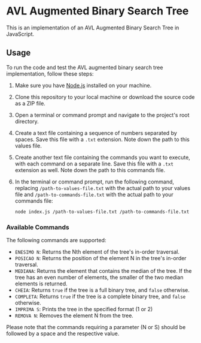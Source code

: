# AVL Augmented Binary Search Tree 

This is an implementation of an AVL Augmented Binary Search Tree in JavaScript.

## Usage

To run the code and test the AVL augmented binary search tree implementation, follow these steps:

1. Make sure you have [Node.js](https://nodejs.org) installed on your machine.

2. Clone this repository to your local machine or download the source code as a ZIP file.

3. Open a terminal or command prompt and navigate to the project's root directory.

4. Create a text file containing a sequence of numbers separated by spaces. Save this file with a `.txt` extension. Note down the path to this values file.

5. Create another text file containing the commands you want to execute, with each command on a separate line. Save this file with a `.txt` extension as well. Note down the path to this commands file.

6. In the terminal or command prompt, run the following command, replacing `/path-to-values-file.txt` with the actual path to your values file and `/path-to-commands-file.txt` with the actual path to your commands file:

   ```bash
   node index.js /path-to-values-file.txt /path-to-commands-file.txt

### Available Commands

The following commands are supported:

- `ENESIMO N`: Returns the Nth element of the tree's in-order traversal.
- `POSICAO N`: Returns the position of the element N in the tree's in-order traversal.
- `MEDIANA`: Returns the element that contains the median of the tree. If the tree has an even number of elements, the smaller of the two median elements is returned.
- `CHEIA`: Returns `true` if the tree is a full binary tree, and `false` otherwise.
- `COMPLETA`: Returns `true` if the tree is a complete binary tree, and `false` otherwise.
- `IMPRIMA S`: Prints the tree in the specified format (1 or 2)
- `REMOVA N`: Removes the element N from the tree.

Please note that the commands requiring a parameter (N or S) should be followed by a space and the respective value.